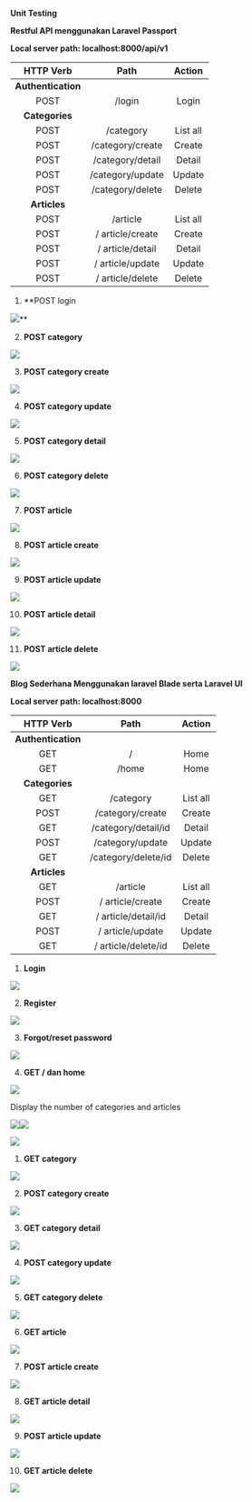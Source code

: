 **Unit Testing**

**Restful API menggunakan Laravel Passport**

**Local server path: localhost:8000/api/v1**


|**HTTP Verb**|**Path**|**Action**|
| :-: | :-: | :-: |
|**Authentication**|
|POST|/login|Login|
|**Categories**|
|POST|/category|List all|
|POST|/category/create|Create|
|POST|/category/detail|Detail|
|POST|/category/update|Update|
|POST|/category/delete|Delete|
|**Articles**|
|POST|/article|List all|
|POST|/ article/create|Create|
|POST|/ article/detail|Detail|
|POST|/ article/update|Update|
|POST|/ article/delete|Delete|


1. **POST login

![](unit-testing/Aspose.Words.9b43159d-25df-4ee7-aee7-0c5131da4b5b.001.png)**

2. **POST category**

![](unit-testing/Aspose.Words.9b43159d-25df-4ee7-aee7-0c5131da4b5b.002.png)

3. **POST category create**

![](unit-testing/Aspose.Words.9b43159d-25df-4ee7-aee7-0c5131da4b5b.003.png)

4. **POST category update**

![](unit-testing/Aspose.Words.9b43159d-25df-4ee7-aee7-0c5131da4b5b.004.png)

5. **POST category detail**

![](unit-testing/Aspose.Words.9b43159d-25df-4ee7-aee7-0c5131da4b5b.005.png)

6. **POST category delete**

![](unit-testing/Aspose.Words.9b43159d-25df-4ee7-aee7-0c5131da4b5b.006.png)

7. **POST article**

![](unit-testing/Aspose.Words.9b43159d-25df-4ee7-aee7-0c5131da4b5b.007.png)

8. **POST article create**

![](unit-testing/Aspose.Words.9b43159d-25df-4ee7-aee7-0c5131da4b5b.008.png)

9. **POST article update**

![](unit-testing/Aspose.Words.9b43159d-25df-4ee7-aee7-0c5131da4b5b.009.png)

10. **POST article detail**

![](unit-testing/Aspose.Words.9b43159d-25df-4ee7-aee7-0c5131da4b5b.010.png)

11. **POST article delete**

![](unit-testing/Aspose.Words.9b43159d-25df-4ee7-aee7-0c5131da4b5b.011.png)


**Blog Sederhana Menggunakan laravel Blade serta Laravel UI**

**Local server path: localhost:8000**


|**HTTP Verb**|**Path**|**Action**|
| :-: | :-: | :-: |
|**Authentication**|
|GET|/|Home|
|GET|/home|Home|
|**Categories**|
|GET|/category|List all|
|POST|/category/create|Create|
|GET|/category/detail/id|Detail|
|POST|/category/update|Update|
|GET|/category/delete/id|Delete|
|**Articles**|
|GET|/article|List all|
|POST|/ article/create|Create|
|GET|/ article/detail/id|Detail|
|POST|/ article/update|Update|
|GET|/ article/delete/id|Delete|

1. **Login**

![](unit-testing/Aspose.Words.9b43159d-25df-4ee7-aee7-0c5131da4b5b.012.png)

2. **Register**

![](unit-testing/Aspose.Words.9b43159d-25df-4ee7-aee7-0c5131da4b5b.013.png)

3. **Forgot/reset password**

![](unit-testing/Aspose.Words.9b43159d-25df-4ee7-aee7-0c5131da4b5b.014.png)

4. **GET / dan home** 

![](unit-testing/Aspose.Words.9b43159d-25df-4ee7-aee7-0c5131da4b5b.015.png)

Display the number of categories and articles

![](unit-testing/Aspose.Words.9b43159d-25df-4ee7-aee7-0c5131da4b5b.016.png)![](Aspose.Words.9b43159d-25df-4ee7-aee7-0c5131da4b5b.017.png)

![](Aspose.Words.9b43159d-25df-4ee7-aee7-0c5131da4b5b.018.png)

1. **GET category**

![](unit-testing/Aspose.Words.9b43159d-25df-4ee7-aee7-0c5131da4b5b.019.png)

2. **POST category create**

![](unit-testing/Aspose.Words.9b43159d-25df-4ee7-aee7-0c5131da4b5b.020.png)

3. **GET category detail**

![](unit-testing/Aspose.Words.9b43159d-25df-4ee7-aee7-0c5131da4b5b.021.png)

4. **POST category update**

![](unit-testing/Aspose.Words.9b43159d-25df-4ee7-aee7-0c5131da4b5b.022.png)

5. **GET category delete**

![](unit-testing/Aspose.Words.9b43159d-25df-4ee7-aee7-0c5131da4b5b.023.png)

6. **GET article**

![](unit-testing/Aspose.Words.9b43159d-25df-4ee7-aee7-0c5131da4b5b.024.png)

7. **POST article create**

![](unit-testing/Aspose.Words.9b43159d-25df-4ee7-aee7-0c5131da4b5b.025.png)

8. **GET article detail**

![](unit-testing/Aspose.Words.9b43159d-25df-4ee7-aee7-0c5131da4b5b.026.png)

9. **POST article update**

![](unit-testing/Aspose.Words.9b43159d-25df-4ee7-aee7-0c5131da4b5b.027.png)

10. **GET article delete**

![](unit-testing/Aspose.Words.9b43159d-25df-4ee7-aee7-0c5131da4b5b.028.png)
